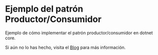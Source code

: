 # Ejemplo del patrón Productor/Consumidor
Ejemplo de cómo implementar el patrón productor/consumidor en dotnet core.

Si aún no lo has hecho, visita el [Blog](https://gu4y4b4.wordpress.com/2020/08/21/patron-productor-consumidor-dotnet/) para más información.

